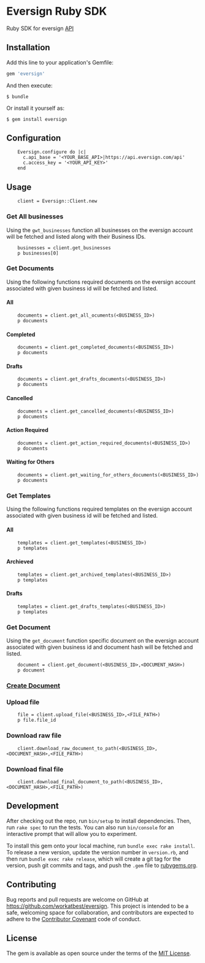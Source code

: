 # Eversign Ruby SDK

Ruby SDK for eversign [API](https://eversign.com/api/documentation)

## Installation

Add this line to your application's Gemfile:

```ruby
gem 'eversign'
```

And then execute:

    $ bundle

Or install it yourself as:

    $ gem install eversign

## Configuration

		Eversign.configure do |c|
		  c.api_base = '<YOUR_BASE_API>|https://api.eversign.com/api'
		  c.access_key = '<YOUR_API_KEY>'
		end

## Usage

		client = Eversign::Client.new

### Get All businesses
Using the `gwt_businesses` function all businesses on the eversign account will be fetched and listed along with their Business IDs.


		businesses = client.get_businesses
		p businesses[0]


### Get Documents
Using the following functions required documents on the eversign account associated with given business id will be fetched and listed.

#### All

		documents = client.get_all_ocuments(<BUSINESS_ID>)
		p documents

#### Completed

		documents = client.get_completed_documents(<BUSINESS_ID>)
		p documents

#### Drafts

		documents = client.get_drafts_documents(<BUSINESS_ID>)
		p documents

#### Cancelled

		documents = client.get_cancelled_documents(<BUSINESS_ID>)
		p documents

#### Action Required

		documents = client.get_action_required_documents(<BUSINESS_ID>)
		p documents

#### Waiting for Others

		documents = client.get_waiting_for_others_documents(<BUSINESS_ID>)
		p documents


### Get Templates
Using the following functions required templates on the eversign account associated with given business id will be fetched and listed.

#### All

		templates = client.get_templates(<BUSINESS_ID>)
		p templates

#### Archieved

		templates = client.get_archived_templates(<BUSINESS_ID>)
		p templates

#### Drafts

		templates = client.get_drafts_templates(<BUSINESS_ID>)
		p templates

### Get Document
Using the `get_document` function specific document on the eversign account associated with given business id and document hash will be fetched and listed.

		document = client.get_document(<BUSINESS_ID>,<DOCUMENT_HASH>)
		p document


### [Create Document](/examples/create_document.rb)

### Upload file
		
		file = client.upload_file(<BUSINESS_ID>,<FILE_PATH>)
		p file.file_id

### Download raw file
		
		client.download_raw_document_to_path(<BUSINESS_ID>,<DOCUMENT_HASH>,<FILE_PATH>)

### Download final file
		
		client.download_final_document_to_path(<BUSINESS_ID>,<DOCUMENT_HASH>,<FILE_PATH>)

## Development

After checking out the repo, run `bin/setup` to install dependencies. Then, run `rake spec` to run the tests. You can also run `bin/console` for an interactive prompt that will allow you to experiment.

To install this gem onto your local machine, run `bundle exec rake install`. To release a new version, update the version number in `version.rb`, and then run `bundle exec rake release`, which will create a git tag for the version, push git commits and tags, and push the `.gem` file to [rubygems.org](https://rubygems.org).

## Contributing

Bug reports and pull requests are welcome on GitHub at https://github.com/workatbest/eversign. This project is intended to be a safe, welcoming space for collaboration, and contributors are expected to adhere to the [Contributor Covenant](http://contributor-covenant.org) code of conduct.


## License

The gem is available as open source under the terms of the [MIT License](http://opensource.org/licenses/MIT).
